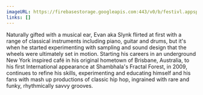 ```yaml
---
imageURL: https://firebasestorage.googleapis.com:443/v0/b/festivl.appspot.com/o/userContent%2F06237AE1-76DC-4210-89C8-76176AEC4504.png?alt=media&token=78a8c314-f6f3-4d9b-a659-33dc22a93298
links: []
---
```

Naturally gifted with a musical ear, Evan aka Slynk flirted at first with a range of classical instruments including piano, guitar and drums, but it's when he started experimenting with sampling and sound design that the wheels were ultimately set in motion.
Starting his careers in an underground New York inspired café in his original hometown of Brisbane, Australia, to his first International appearance at Shambhala's Fractal Forest, in 2009, continues to refine his skills, experimenting and educating himself and his fans with mash up productions of classic hip hop, ingrained with rare and funky, rhythmically savvy grooves.